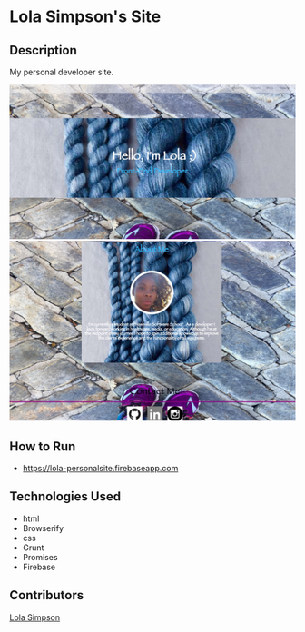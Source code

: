 # Lola Simpson's Site

## Description
My personal developer site.

<img src="./img/home.png">
<img src ="./img/aboutme.png">


## How to Run
- https://lola-personalsite.firebaseapp.com

## Technologies Used
- html
- Browserify
- css
- Grunt
- Promises
- Firebase


## Contributors
[Lola Simpson](https://github.com/lolasimp)